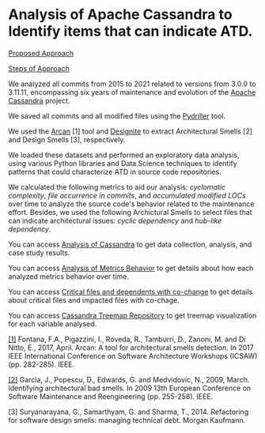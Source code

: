 # Analysis of Apache Cassandra to Identify items that can indicate ATD.

[Proposed Approach](https://anonymous.4open.science/api/repo/mycassandra-32D3/file/data/SummaryofSysRepoAnalysis.png)

[Steps of Approach](https://anonymous.4open.science/api/repo/mycassandra-32D3/file/data/AnalysisCassandraRepositoryFlow.png)

We analyzed all commits from 2015 to 2021 related to versions from 3.0.0 to 3.11.11, encompassing six years of maintenance and evolution of the [Apache Cassandra](https://github.com/apache/cassandra) project. 

We saved all commits and all modified files using the [Pydriller](https://github.com/ishepard/pydriller) tool.

We used the [Arcan](https://essere.disco.unimib.it/wiki/arcan/#:~:text=Arcan%20is%20a%20Java%20software,are%20less%20stable%20than%20itself.) [1] tool and [Designite](https://www.designite-tools.com/) to extract Architectural Smells [2] and Design Smells [3], respectively. 

We loaded these datasets and performed an exploratory data analysis, using various Python libraries and Data Science techniques to identify patterns that could characterize ATD in source code repositories.

We calculated the following metrics to aid our analysis: *cyclomatic complexity*, *file occurrence in commits*, and *accumulated modified LOCs* over time to analyze the source code's behavior related to the maintenance effort. Besides, we used the following Archictural Smells to select files that can indicate architectural issues: *cyclic dependency* and *hub-like dependency*.

You can access [Analysis of Cassandra](https://colab.research.google.com/drive/1vV2Yg41eZKj7Ws--B9lAHTeyh___m2mj?usp=sharing) to get data collection, analysis, and case study results.

You can access [Analysis of Metrics Behavior](https://colab.research.google.com/drive/1vtqtkGrj2UlPkucDLQfon_tBHG4lyrP7?usp=sharing) to get details about how each analyzed metrics behavior over time.

You can access [Critical files and dependents with co-change](https://colab.research.google.com/drive/18U5DgWDyrPgglOCXe0fwAYwAZFIa-gP8?usp=sharing) to get details about critical files and impacted files with co-chage.

You can access [Cassandra Treemap Repository](https://giselesousar.github.io/cassandra-treemap/) to get treemap visualization for each variable analysed.

[[1]](https://dl.acm.org/doi/abs/10.1145/2851613.2851963) Fontana, F.A., Pigazzini, I., Roveda, R., Tamburri, D., Zanoni, M. and Di Nitto, E., 2017, April. Arcan: A tool for architectural smells detection. In 2017 IEEE International Conference on Software Architecture Workshops (ICSAW) (pp. 282-285). IEEE.

[[2]](https://ieeexplore.ieee.org/abstract/document/4812762) Garcia, J., Popescu, D., Edwards, G. and Medvidovic, N., 2009, March. Identifying architectural bad smells. In 2009 13th European Conference on Software Maintenance and Reengineering (pp. 255-258). IEEE.

[3] Suryanarayana, G., Samarthyam, G. and Sharma, T., 2014. Refactoring for software design smells: managing technical debt. Morgan Kaufmann. 
